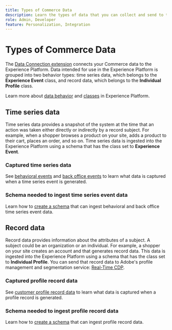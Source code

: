 ```yaml
---
title: Types of Commerce Data
description: Learn the types of data that you can collect and send to the Experience Platform.
role: Admin, Developer
feature: Personalization, Integration
---
```

# Types of Commerce Data

The [Data Connection extension](overview.md) connects your Commerce data to the Experience Platform. Data intended for use in the Experience Platform is grouped into two behavior types: time series data, which belongs to the **Experience Event** class, and record data, which belongs to the **Individual Profile** class.

Learn more about [data behavior](https://experienceleague.adobe.com/docs/experience-platform/xdm/schema/composition.html#data-behaviors) and [classes](https://experienceleague.adobe.com/docs/experience-platform/xdm/schema/composition.html#class) in Experience Platform.

## Time series data

Time series data provides a snapshot of the system at the time that an action was taken either directly or indirectly by a record subject. For example, when a shopper browses a product on your site, adds a product to their cart, places an order, and so on. Time series data is ingested into the Experience Platform using a schema that has the class set to **Experience Event**.

### Captured time series data

See [behavioral events](events.md) and [back office events](events-backoffice.md) to learn what data is captured when a time series event is generated.

### Schema needed to ingest time series event data

Learn how to [create a schema](update-xdm.md) that can ingest behavioral and back office time series event data.

## Record data

Record data provides information about the attributes of a subject. A subject could be an organization or an individual. For example, a shopper on your site creates an account and that generates record data. This data is ingested into the Experience Platform using a schema that has the class set to **Individual Profile**. You can send that record data to Adobe's profile management and segmentation service: [Real-Time CDP](https://experienceleague.adobe.com/docs/experience-platform/rtcdp/intro/rtcdp-intro/overview.html).

### Captured profile record data

See [customer profile record data](events-profilerecord.md) to learn what data is captured when a profile record is generated.

### Schema needed to ingest profile record data

Learn how to [create a schema](profile-data.md) that can ingest profile record data.
